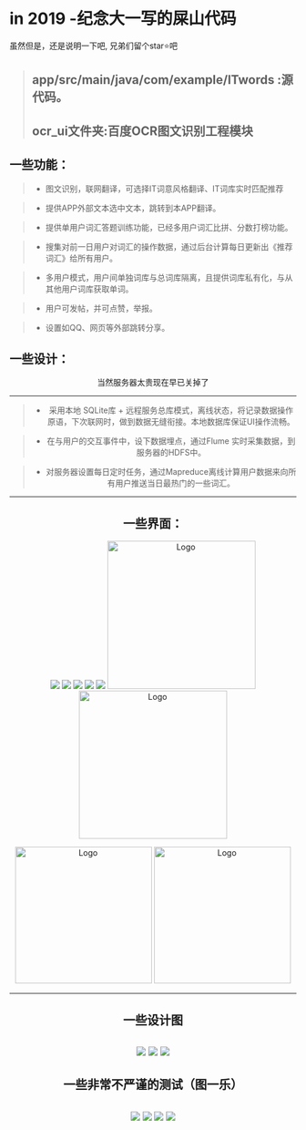 # in 2019 -纪念大一写的屎山代码

虽然但是，还是说明一下吧,
兄弟们留个star⭐吧

> ## app/src/main/java/com/example/ITwords :源代码。
> ## ocr_ui文件夹:百度OCR图文识别工程模块




## 一些功能：
> * 图文识别，联网翻译，可选择IT词意风格翻译、IT词库实时匹配推荐

> * 提供APP外部文本选中文本，跳转到本APP翻译。

> * 提供单用户词汇答题训练功能，已经多用户词汇比拼、分数打榜功能。

> * 搜集对前一日用户对词汇的操作数据，通过后台计算每日更新出《推荐词汇》给所有用户。

> * 多用户模式，用户间单独词库与总词库隔离，且提供词库私有化，与从
其他用户词库获取单词。

> * 用户可发帖，并可点赞，举报。

> * 设置如QQ、网页等外部跳转分享。

## 一些设计：

<center>当然服务器太贵现在早已关掉了

--------


> * 采用本地 SQLite库 + 远程服务总库模式，离线状态，将记录数据操作原语，下次联网时，做到数据无缝衔接。本地数据库保证UI操作流畅。

>* 在与用户的交互事件中，设下数据埋点，通过Flume 实时采集数据，到服务器的HDFS中。

>* 对服务器设置每日定时任务，通过Mapreduce离线计算用户数据来向所有用户推送当日最热门的一些词汇。


------------
## 一些界面：
![](./gradle/0.png)
![](./gradle/9.png)
![](./gradle/7.png)
![](./gradle/8.png)
![](./gradle/6.png)
<img src="./gradle/4.png" title="Logo" width="260" /> 
<img src="./gradle/5.png" title="Logo" width="260" /> 

<img src="./gradle/10.png" title="Logo" width="240" /> 
<img src="./gradle/11.png" title="Logo" width="240" /> 

-------

## 一些设计图
![](./gradle/1.png)
![](./gradle/2.png)
![](./gradle/3.png)
----------------

## 一些非常不严谨的测试（图一乐）

![](./gradle/12.png)
![](./gradle/13.png)
![](./gradle/14.png)
![](./gradle/15.png)
--------------------------
